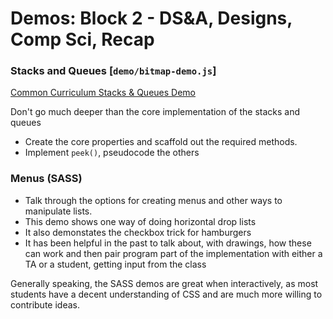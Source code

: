# Demos: Block 2 - DS&A, Designs, Comp Sci, Recap 

### Stacks and Queues  [`demo/bitmap-demo.js`]

[Common Curriculum Stacks & Queues Demo](https://github.com/codefellows/common_curriculum/tree/master/data_structures_and_algorithms/Code_401/class-10/demos/javascript)

Don't go much deeper than the core implementation of the stacks and queues

* Create the core properties and scaffold out the required methods.
* Implement `peek()`, pseudocode the others

### Menus (SASS)

* Talk through the options for creating menus and other ways to manipulate lists.
* This demo shows one way of doing horizontal drop lists
* It also demonstates the checkbox trick for hamburgers
* It has been helpful in the past to talk about, with drawings, how these can work and then pair program part of the implementation with either a TA or a student, getting input from the class

Generally speaking, the SASS demos are great when interactively, as most students have a decent understanding of CSS and are much more willing to contribute ideas.
